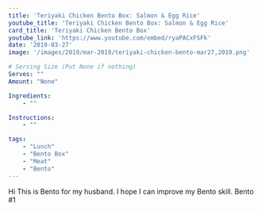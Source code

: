 ```yaml
---
title: 'Teriyaki Chicken Bento Box: Salmon & Egg Rice'
youtube_title: 'Teriyaki Chicken Bento Box: Salmon & Egg Rice'
card_title: 'Teriyaki Chicken Bento Box'
youtube_link: 'https://www.youtube.com/embed/ryaPACxFSFk'
date: '2019-03-27'
image: '/images/2019/mar-2019/teriyaki-chicken-bento-mar27,2019.png'

# Serving Size (Put None if nothing)
Serves: ""
Amount: "None"

Ingredients:
    - ""

Instructions:
    - ""

tags:
    - "Lunch"
    - "Bento Box"
    - "Meat"
    - "Bento"
---
```


Hi This is Bento for my husband. I hope I can improve my Bento skill. Bento #1
